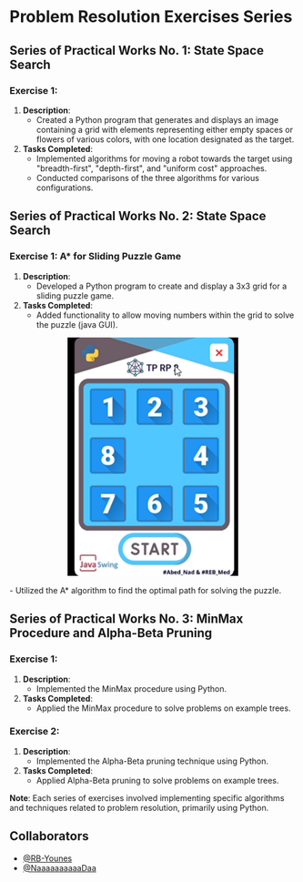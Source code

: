 # Problem Resolution Exercises Series

## Series of Practical Works No. 1: State Space Search

### Exercise 1:
1. **Description**:
   - Created a Python program that generates and displays an image containing a grid with elements representing either empty spaces or flowers of various colors, with one location designated as the target.
2. **Tasks Completed**:
   - Implemented algorithms for moving a robot towards the target using "breadth-first", "depth-first", and "uniform cost" approaches.
   - Conducted comparisons of the three algorithms for various configurations.

## Series of Practical Works No. 2: State Space Search

### Exercise 1: A* for Sliding Puzzle Game
1. **Description**:
   - Developed a Python program to create and display a 3x3 grid for a sliding puzzle game.
2. **Tasks Completed**:
   - Added functionality to allow moving numbers within the grid to solve the puzzle (java GUI).
<p align="center">
  <img width= 300; src="Solution search in a state space 2/GUI.png">
</p>
   - Utilized the A* algorithm to find the optimal path for solving the puzzle.

## Series of Practical Works No. 3: MinMax Procedure and Alpha-Beta Pruning

### Exercise 1:
1. **Description**:
   - Implemented the MinMax procedure using Python.
2. **Tasks Completed**:
   - Applied the MinMax procedure to solve problems on example trees.

### Exercise 2:
1. **Description**:
   - Implemented the Alpha-Beta pruning technique using Python.
2. **Tasks Completed**:
   - Applied Alpha-Beta pruning to solve problems on example trees.

**Note**: Each series of exercises involved implementing specific algorithms and techniques related to problem resolution, primarily using Python.

## Collaborators

- [@RB-Younes](https://github.com/RB-Younes)
- [@NaaaaaaaaaaDaa](https://github.com/NaaaaaaaaaaDaa)

